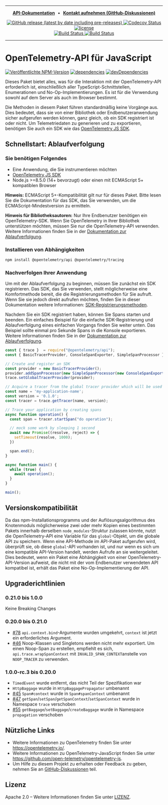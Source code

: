 
---
<p align="center">
  <strong>
    <a href="https://open-telemetry.github.io/opentelemetry-js-api">API-Dokumentation<a/> &nbsp;&nbsp;&bull;&nbsp;&nbsp; <a href="https://github.com/open-telemetry/opentelemetry-js/discussions">Kontakt aufnehmen (GitHub-Diskussionen)<a/>
  </strong>
</p>

<p align="center">
  <a href="https://github.com/open-telemetry/opentelemetry-js-api/releases">
    <img alt="GitHub release (latest by date including pre-releases)" src="https://img.shields.io/github/v/release/open-telemetry/opentelemetry-js-api?include_prereleases&style=for-the-badge">
  </a>
  <a href="https://codecov.io/gh/open-telemetry/opentelemetry-js-api/branch/main/">
    <img alt="Codecov Status" src="https://img.shields.io/codecov/c/github/open-telemetry/opentelemetry-js-api?style=for-the-badge">
  </a>
  <a href="https://github.com/open-telemetry/opentelemetry-js-api/blob/main/LICENSE">
    <img alt="license" src="https://img.shields.io/badge/license-Apache_2.0-green.svg?style=for-the-badge">
  </a>
  <br/>
  <a href="https://github.com/open-telemetry/opentelemetry-js-api/actions/workflows/docs.yaml">
    <img alt="Build Status" src="https://github.com/open-telemetry/opentelemetry-js-api/actions/workflows/test.yaml/badge.svg?branch=main">
  </a>
  <a href="https://github.com/open-telemetry/opentelemetry-js-api/actions/workflows/test.yaml?query=branch%3Amain">
    <img alt="Build Status" src="https://github.com/open-telemetry/opentelemetry-js-api/actions/workflows/docs.yaml/badge.svg">
  </a>
</p>

---

# <a name="opentelemetry-api-for-javascript"></a>OpenTelemetry-API für JavaScript

[![Veröffentlichte NPM-Version][npm-img]][npm-url]
[![dependencies][dependencies-image]][dependencies-url]
[![devDependencies][devDependencies-image]][devDependencies-url]

Dieses Paket bietet alles, was für die Interaktion mit der OpenTelemetry-API erforderlich ist, einschließlich aller TypeScript-Schnittstellen, Enumerationen und No-Op-Implementierungen. Es ist für die Verwendung sowohl auf dem Server als auch im Browser bestimmt.

Die Methoden in diesem Paket führen standardmäßig keine Vorgänge aus. Dies bedeutet, dass sie von einer Bibliothek oder Endbenutzeranwendung sicher aufgerufen werden können, ganz gleich, ob ein SDK registriert ist oder nicht. Um Telemetriedaten zu generieren und zu exportieren, benötigen Sie auch ein SDK wie das [OpenTelemetry JS SDK][opentelemetry-js].

## <a name="tracing-quick-start"></a>Schnellstart: Ablaufverfolgung

### <a name="you-will-need"></a>Sie benötigen Folgendes

- Eine Anwendung, die Sie instrumentieren möchten
- [OpenTelemetry JS SDK][opentelemetry-js]
- Node.js >=8.5.0 (14+ bevorzugt) oder einen mit ECMAScript 5+ kompatiblen Browser

**Hinweis:** ECMAScript 5+-Kompatibilität gilt nur für dieses Paket. Bitte lesen Sie die Dokumentation für das SDK, das Sie verwenden, um die ECMAScript-Mindestversion zu ermitteln.

**Hinweis für Bibliotheksautoren:** Nur Ihre Endbenutzer benötigen ein OpenTelemetry-SDK. Wenn Sie OpenTelemetry in Ihrer Bibliothek unterstützen möchten, müssen Sie nur die OpenTelemetry-API verwenden. Weitere Informationen finden Sie in der [Dokumentation zur Ablaufverfolgung][docs-tracing].

### <a name="install-dependencies"></a>Installieren von Abhängigkeiten

```sh
npm install @opentelemetry/api @opentelemetry/tracing
```

### <a name="trace-your-application"></a>Nachverfolgen Ihrer Anwendung

Um mit der Ablaufverfolgung zu beginnen, müssen Sie zunächst ein SDK registrieren. Das SDK, das Sie verwenden, stellt möglicherweise eine Komfortmethode bereit, die die Registrierungsmethoden für Sie aufruft. Wenn Sie sie jedoch direkt aufrufen möchten, finden Sie in dieser Dokumentation weitere Informationen: [SDK-Registrierungsmethoden][docs-sdk-registration].

Nachdem Sie ein SDK registriert haben, können Sie Spans starten und beenden. Ein einfaches Beispiel für die einfache SDK-Registrierung und Ablaufverfolgung eines einfachen Vorgangs finden Sie weiter unten. Das Beispiel sollte einmal pro Sekunde Spans in die Konsole exportieren. Weitere Informationen finden Sie in der [Dokumentation zur Ablaufverfolgung][docs-tracing].

```javascript
const { trace }  = require("@opentelemetry/api");
const { BasicTracerProvider, ConsoleSpanExporter, SimpleSpanProcessor }  = require("@opentelemetry/tracing");

// Create and register an SDK
const provider = new BasicTracerProvider();
provider.addSpanProcessor(new SimpleSpanProcessor(new ConsoleSpanExporter()));
trace.setGlobalTracerProvider(provider);

// Acquire a tracer from the global tracer provider which will be used to trace the application
const name = 'my-application-name';
const version = '0.1.0';
const tracer = trace.getTracer(name, version);

// Trace your application by creating spans
async function operation() {
  const span = tracer.startSpan("do operation");

  // mock some work by sleeping 1 second
  await new Promise((resolve, reject) => {
    setTimeout(resolve, 1000);
  })

  span.end();
}

async function main() {
  while (true) {
    await operation();
  }
}

main();
```

## <a name="version-compatibility"></a>Versionskompatibilität

Da das npm-Installationsprogramms und der Auflösungsalgorithmus des Knotenmoduls möglicherweise zwei oder mehr Kopien eines bestimmten Pakets innerhalb derselben `node_modules`-Struktur zulassen könnte, nutzt die OpenTelemetry-API eine Variable für das `global`-Objekt, um die globale API zu speichern. Wenn eine API-Methode im API-Paket aufgerufen wird, überprüft sie, ob diese `global`-API vorhanden ist, und nur wenn es sich um eine kompatible API-Version handelt, werden Aufrufe an sie weitergeleitet. Dies bedeutet, wenn ein Paket eine Abhängigkeit von einer OpenTelemetry-API-Version aufweist, die nicht mit der vom Endbenutzer verwendeten API kompatibel ist, erhält das Paket eine No-Op-Implementierung der API.

## <a name="upgrade-guidelines"></a>Upgraderichtlinien

### <a name="0210-to-100"></a>0.21.0 bis 1.0.0

Keine Breaking Changes

### <a name="0200-to-0210"></a>0.20.0 bis 0.21.0

- [#78](https://github.com/open-telemetry/opentelemetry-js-api/issues/78) `api.context.bind`-Argumente wurden umgekehrt, `context` ist jetzt ein erforderliches Argument.
- [#46](https://github.com/open-telemetry/opentelemetry-js-api/issues/46) Noop-Klassen und Singletons werden nicht mehr exportiert. Um einen Noop-Span zu erstellen, empfiehlt es sich, `api.trace.wrapSpanContext` mit `INVALID_SPAN_CONTEXT`anstelle von `NOOP_TRACER` zu verwenden.

### <a name="100-rc3-to-0200"></a>1.0.0-rc.3 bis 0.20.0

- `TimedEvent` wurde entfernt, das nicht Teil der Spezifikation war
- `HttpBaggage` wurde in `HttpBaggagePropagator` umbenannt
- [#45](https://github.com/open-telemetry/opentelemetry-js-api/pull/45) `Span#context` wurde in `Span#spanContext` umbenannt
- [#47](https://github.com/open-telemetry/opentelemetry-js-api/pull/47) `getSpan`/`setSpan`/`getSpanContext`/`setSpanContext` wurde in Namespace `trace` verschoben
- [#55](https://github.com/open-telemetry/opentelemetry-js-api/pull/55) `getBaggage`/`setBaggage`/`createBaggage` wurde in Namespace `propagation` verschoben

## <a name="useful-links"></a>Nützliche Links

- Weitere Informationen zu OpenTelemetry finden Sie unter <https://opentelemetry.io/>.
- Weitere Informationen zu OpenTelemetry-JavaScript finden Sie unter <https://github.com/open-telemetry/opentelemetry-js>.
- Um Hilfe zu diesem Projekt zu erhalten oder Feedback zu geben, nehmen Sie an [GitHub-Diskussionen][discussions-url] teil.

## <a name="license"></a>Lizenz

Apache 2.0 – Weitere Informationen finden Sie unter [LIZENZ][license-url].

[opentelemetry-js]: https://github.com/open-telemetry/opentelemetry-js

[discussions-url]: https://github.com/open-telemetry/opentelemetry-js/discussions
[license-url]: https://github.com/open-telemetry/opentelemetry-js-api/blob/main/LICENSE
[license-image]: https://img.shields.io/badge/license-Apache_2.0-green.svg?style=flat
[dependencies-image]: https://status.david-dm.org/gh/open-telemetry/opentelemetry-js-api.svg
[dependencies-url]: https://david-dm.org/open-telemetry/opentelemetry-js-api
[devDependencies-image]: https://status.david-dm.org/gh/open-telemetry/opentelemetry-js-api.svg?type=dev
[devDependencies-url]: https://david-dm.org/open-telemetry/opentelemetry-js-api?type=dev
[npm-url]: https://www.npmjs.com/package/@opentelemetry/api
[npm-img]: https://badge.fury.io/js/%40opentelemetry%2Fapi.svg
[docs-tracing]: https://github.com/open-telemetry/opentelemetry-js-api/blob/main/docs/tracing.md
[docs-sdk-registration]: https://github.com/open-telemetry/opentelemetry-js-api/blob/main/docs/sdk-registration.md
